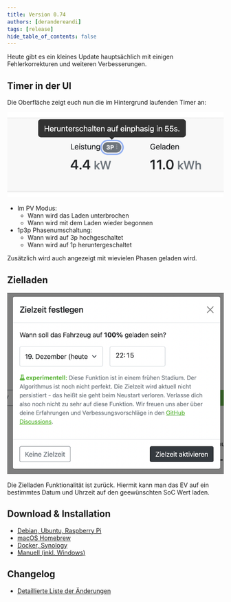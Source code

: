 ```yaml
---
title: Version 0.74
authors: [derandereandi]
tags: [release]
hide_table_of_contents: false
---
```

Heute gibt es ein kleines Update hauptsächlich mit einigen Fehlerkorrekturen und weiteren Verbesserungen.

## Timer in der UI

Die Oberfläche zeigt euch nun die im Hintergrund laufenden Timer an:

![Timer Phasenumschaltung](1p3p.png)

- Im PV Modus:
  - Wann wird das Laden unterbrochen
  - Wann wird mit dem Laden wieder begonnen
- 1p3p Phasenumschaltung:
  - Wann wird auf 3p hochgeschaltet
  - Wann wird auf 1p heruntergeschaltet

Zusätzlich wird auch angezeigt mit wievielen Phasen geladen wird.

## Zielladen

![Zielladen UI](zielladen.png)

Die Zielladen Funktionalität ist zurück. Hiermit kann man das EV auf ein bestimmtes Datum und Uhrzeit auf den geewünschten SoC Wert laden.

## Download & Installation

- [Debian, Ubuntu, Raspberry Pi](/docs/installation/linux)
- [macOS Homebrew](/docs/installation/macos)
- [Docker, Synology](/docs/installation/docker)
- [Manuell (inkl. Windows)](/docs/installation/manual)

## Changelog

- [Detaillierte Liste der Änderungen](https://github.com/evcc-io/evcc/releases/tag/0.74)
